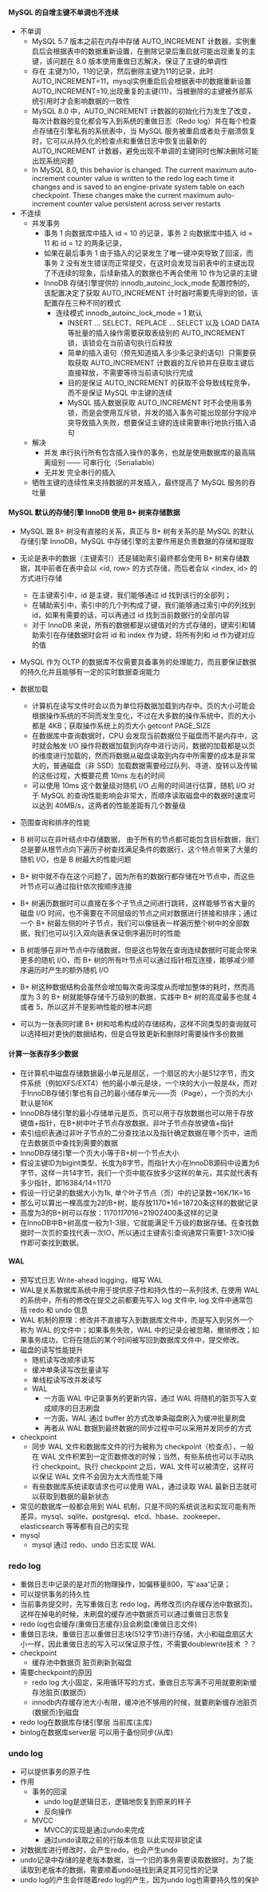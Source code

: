    
#### MySQL 的自增主键不单调也不连续
- 不单调
    - MySQL 5.7 版本之前在内存中存储 AUTO_INCREMENT 计数器，实例重启后会根据表中的数据重新设置，在删除记录后重启就可能出现重复的主键，该问题在 8.0 版本使用重做日志解决，保证了主键的单调性
    - 存在 主键为10，11的记录，然后删除主键为11的记录，此时AUTO_INCREMENT=11，mysql实例重启后会根据表中的数据重新设置AUTO_INCREMENT=10,出现重复的主键(11)，当被删除的主键被外部系统引用时才会影响数据的一致性
    - MySQL 8.0 中，AUTO_INCREMENT 计数器的初始化行为发生了改变，每次计数器的变化都会写入到系统的重做日志（Redo log）并在每个检查点存储在引擎私有的系统表中，当 MySQL 服务被重启或者处于崩溃恢复时，它可以从持久化的检查点和重做日志中恢复出最新的 AUTO_INCREMENT 计数器，避免出现不单调的主键同时也解决删除可能出现系统问题
    - In MySQL 8.0, this behavior is changed. The current maximum auto-increment counter value is written to the redo log each time it changes and is saved to an engine-private system table on each checkpoint. These changes make the current maximum auto-increment counter value persistent across server restarts
- 不连续
    - 并发事务
        - 事务 1 向数据库中插入 id = 10 的记录，事务 2 向数据库中插入 id = 11 和 id = 12 的两条记录，
        - 如果在最后事务 1 由于插入的记录发生了唯一键冲突导致了回滚，而事务 2 没有发生错误而正常提交，在这时会发现当前表中的主键出现了不连续的现象，后续新插入的数据也不再会使用 10 作为记录的主键
        - InnoDB 存储引擎提供的 innodb_autoinc_lock_mode 配置控制的，该配置决定了获取 AUTO_INCREMENT 计时器时需要先得到的锁，该配置存在三种不同的模式
            - 连续模式 innodb_autoinc_lock_mode = 1 默认
                - INSERT ... SELECT、REPLACE ... SELECT 以及 LOAD DATA 等批量的插入操作需要获取表级别的 AUTO_INCREMENT 锁，该锁会在当前语句执行后释放
                - 简单的插入语句（预先知道插入多少条记录的语句）只需要获取获取 AUTO_INCREMENT 计数器的互斥锁并在获取主键后直接释放，不需要等待当前语句执行完成
                - 目的是保证 AUTO_INCREMENT 的获取不会导致线程竞争，而不是保证 MySQL 中主键的连续
                - MySQL 插入数据获取 AUTO_INCREMENT 时不会使用事务锁，而是会使用互斥锁，并发的插入事务可能出现部分字段冲突导致插入失败，想要保证主键的连续需要串行地执行插入语句
    - 解决
        - 并发 串行执行所有包含插入操作的事务，也就是使用数据库的最高隔离级别 —— 可串行化（Serialiable）
        - 无并发 完全串行的插入
    - 牺牲主键的连续性来支持数据的并发插入，最终提高了 MySQL 服务的吞吐量
                
#### MySQL 默认的存储引擎 InnoDB 使用 B+ 树来存储数据
- MySQL 跟 B+ 树没有直接的关系，真正与 B+ 树有关系的是 MySQL 的默认存储引擎 InnoDB，MySQL 中存储引擎的主要作用是负责数据的存储和提取
- 无论是表中的数据（主键索引）还是辅助索引最终都会使用 B+ 树来存储数据，其中前者在表中会以 <id, row> 的方式存储，而后者会以 <index, id> 的方式进行存储
    - 在主键索引中，id 是主键，我们能够通过 id 找到该行的全部列；
    - 在辅助索引中，索引中的几个列构成了键，我们能够通过索引中的列找到 id，如果有需要的话，可以再通过 id 找到当前数据行的全部内容
    - 对于 InnoDB 来说，所有的数据都是以键值对的方式存储的，键索引和辅助索引在存储数据时会将 id 和 index 作为键，将所有列和 id 作为键对应的值
- MySQL 作为 OLTP 的数据库不仅需要具备事务的处理能力，而且要保证数据的持久化并且能够有一定的实时数据查询能力
- 数据加载
    - 计算机在读写文件时会以页为单位将数据加载到内存中。页的大小可能会根据操作系统的不同而发生变化，不过在大多数的操作系统中，页的大小都是 4KB；获取操作系统上的页大小 getconf PAGE_SIZE
    - 在数据库中查询数据时，CPU 会发现当前数据位于磁盘而不是内存中，这时就会触发 I/O 操作将数据加载到内存中进行访问，数据的加载都是以页的维度进行加载的，然而将数据从磁盘读取到内存中所需要的成本是非常大的，普通磁盘（非 SSD）加载数据需要经过队列、寻道、旋转以及传输的这些过程，大概要花费 10ms 左右的时间
    - 可以使用 10ms 这个数量级对随机 I/O 占用的时间进行估算，随机 I/O 对于 MySQL 的查询性能影响会非常大，而顺序读取磁盘中的数据时速度可以达到 40MB/s，这两者的性能差距有几个数量级
- 范围查询和排序的性能
- B 树可以在非叶结点中存储数据， 由于所有的节点都可能包含目标数据，我们总是要从根节点向下遍历子树查找满足条件的数据行，这个特点带来了大量的随机 I/O，也是 B 树最大的性能问题
- B+ 树中就不存在这个问题了，因为所有的数据行都存储在叶节点中，而这些叶节点可以通过指针依次按顺序连接
- B+ 树遍历数据时可以直接在多个子节点之间进行跳转，这样能够节省大量的磁盘 I/O 时间，也不需要在不同层级的节点之间对数据进行拼接和排序；通过一个 B+ 树最左侧的叶子节点，我们可以像链表一样遍历整个树中的全部数据，我们也可以引入双向链表保证倒序遍历时的性能
- B 树能够在非叶节点中存储数据，但是这也导致在查询连续数据时可能会带来更多的随机 I/O，而 B+ 树的所有叶节点可以通过指针相互连接，能够减少顺序遍历时产生的额外随机 I/O
- B+ 树这种数据结构会虽然会增加每次查询深度从而增加整体的耗时，然而高度为 3 的 B+ 树就能够存储千万级别的数据，实践中 B+ 树的高度最多也就 4 或者 5，所以这并不是影响性能的根本问题

- 可以为一张表同时建 B+ 树和哈希构成的存储结构，这样不同类型的查询就可以选择相对更快的数据结构，但是会导致更新和删除时需要操作多份数据

#### 计算一张表存多少数据
- 在计算机中磁盘存储数据最小单元是扇区，一个扇区的大小是512字节，而文件系统（例如XFS/EXT4）他的最小单元是块，一个块的大小一般是4k，而对于InnoDB存储引擎也有自己的最小储存单元——页（Page），一个页的大小默认是16K
- InnoDB存储引擎的最小存储单元是页，页可以用于存放数据也可以用于存放键值+指针，在B+树中叶子节点存放数据，非叶子节点存放键值+指针
- 索引组织表通过非叶子节点的二分查找法以及指针确定数据在哪个页中，进而在去数据页中查找到需要的数据
- InnoDB存储引擎一个页大小等于B+树一个节点大小
- 假设主键ID为bigint类型，长度为8字节，而指针大小在InnoDB源码中设置为6字节，这样一共14字节，我们一个页中能存放多少这样的单元，其实就代表有多少指针，即16384/14=1170
- 假设一行记录的数据大小为1k, 单个叶子节点（页）中的记录数=16K/1K=16
- 那么可以算出一棵高度为2的B+树，能存放1170*16=18720条这样的数据记录
- 高度为3的B+树可以存放：1170*1170*16=21902400条这样的记录
- 在InnoDB中B+树高度一般为1-3层，它就能满足千万级的数据存储。在查找数据时一次页的查找代表一次IO，所以通过主键索引查询通常只需要1-3次IO操作即可查找到数据。
   
   
#### WAL
- 预写式日志 Write-ahead logging，缩写 WAL
- WAL是关系数据库系统中用于提供原子性和持久性的一系列技术, 在使用 WAL 的系统中，所有的修改在提交之前都要先写入 log 文件中, log 文件中通常包括 redo 和 undo 信息
- WAL 机制的原理：修改并不直接写入到数据库文件中，而是写入到另外一个称为 WAL 的文件中；如果事务失败，WAL 中的记录会被忽略，撤销修改；如果事务成功，它将在随后的某个时间被写回到数据库文件中，提交修改。
- 磁盘的读写性能提升
    - 随机读写改顺序读写
    - 缓冲单条读写改批量读写
    - 单线程读写改并发读写
    - WAL
        - 一方面 WAL 中记录事务的更新内容，通过 WAL 将随机的脏页写入变成顺序的日志刷盘
        - 一方面，WAL 通过 buffer 的方式改单条磁盘刷入为缓冲批量刷盘
        - 再者从 WAL 数据到最终数据的同步过程中可以采用并发同步的方式
- checkpoint
    - 同步 WAL 文件和数据库文件的行为被称为 checkpoint（检查点），一般在 WAL 文件积累到一定页数修改的时候；当然，有些系统也可以手动执行 checkpoint。执行 checkpoint 之后，WAL 文件可以被清空，这样可以保证 WAL 文件不会因为太大而性能下降
    - 有些数据库系统读取请求也可以使用 WAL，通过读取 WAL 最新日志就可以获取到数据的最新状态
- 常见的数据库一般都会用到 WAL 机制，只是不同的系统说法和实现可能有所差异。mysql、sqlite、postgresql、etcd、hbase、zookeeper、elasticsearch 等等都有自己的实现
- mysql
    - mysql 通过 redo、undo 日志实现 WAL    

### redo log
- 重做日志中记录的是对页的物理操作，如偏移量800，写'aaa'记录；
- 可以提供事务的持久性
- 当前事务提交时，先写重做日志 redo log，再修改页(内存缓存池中数据页)。这样在掉电的时候，未刷盘的缓存池中数据页可以通过重做日志恢复
- redo log也会缓存(重做日志缓存)且会刷盘(重做日志文件)
- 重做日志块，重做日志以重做日志块(512字节)进行存储，大小和磁盘扇区大小一样，因此重做日志的写入可以保证原子性，不需要doublewrite技术 ？？
- checkpoint
    - 缓存池中数据页 脏页刷新到磁盘
- 需要checkpoint的原因
    - redo log 大小固定，采用循环写的方式，重做日志写满不可用就要刷新缓存池脏页(数据页)
    - innodb内存缓存池大小有限，缓冲池不够用的时候，就要刷新缓存池脏页(数据页)到磁盘
- redo log在数据库存储引擎层 当前库(主库)
- binlog在数据库server层 可以用于备份同步(从库)    
### undo log
- 可以提供事务的原子性
- 作用
    - 事务的回滚
        - undo log是逻辑日志，逻辑地恢复到原来的样子
        - 反向操作
    - MVCC
        - MVCC的实现是通过undo来完成
        - 通过undo读取之前的行版本信息 以此实现非锁定读
- 对数据库进行修改时，会产生redo，也会产生undo
- undo记录中存储的是老版本数据，当一个旧的事务需要读取数据时，为了能读取到老版本的数据，需要顺着undo链找到满足其可见性的记录
- undo log的产生会伴随着redo log的产生，因为undo log也需要持久性的保护
    